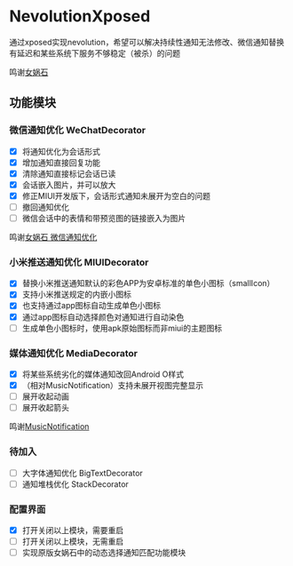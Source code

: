 # NevolutionXposed
通过xposed实现nevolution，希望可以解决持续性通知无法修改、微信通知替换有延迟和某些系统下服务不够稳定（被杀）的问题

鸣谢[女娲石](https://github.com/Nevolution/sdk)

## 功能模块

### 微信通知优化 WeChatDecorator
- [x] 将通知优化为会话形式
- [x] 增加通知直接回复功能
- [x] 清除通知直接标记会话已读
- [x] 会话嵌入图片，并可以放大
- [x] 修正MIUI开发版下，会话形式通知未展开为空白的问题
- [ ] 撤回通知优化
- [ ] 微信会话中的表情和带预览图的链接嵌入为图片

鸣谢[女娲石 微信通知优化](https://github.com/Nevolution/decorator-wechat)

### 小米推送通知优化 MIUIDecorator
- [x] 替换小米推送通知默认的彩色APP为安卓标准的单色小图标（smallIcon）
- [x] 支持小米推送规定的内嵌小图标
- [x] 也支持通过app图标自动生成单色小图标
- [x] 通过app图标自动选择颜色对通知进行自动染色
- [ ] 生成单色小图标时，使用apk原始图标而非miui的主题图标

### 媒体通知优化 MediaDecorator
- [x] 将某些系统劣化的媒体通知改回Android O样式
- [x] （相对MusicNotification）支持未展开视图完整显示
- [ ] 展开收起动画
- [ ] 展开收起箭头

鸣谢[MusicNotification](https://github.com/Qiwu2542284182/MusicNotification)

### 待加入
- [ ] 大字体通知优化 BigTextDecorator
- [ ] 通知堆栈优化 StackDecorator

### 配置界面
- [x] 打开关闭以上模块，需要重启
- [ ] 打开关闭以上模块，无需重启
- [ ] 实现原版女娲石中的动态选择通知匹配功能模块
